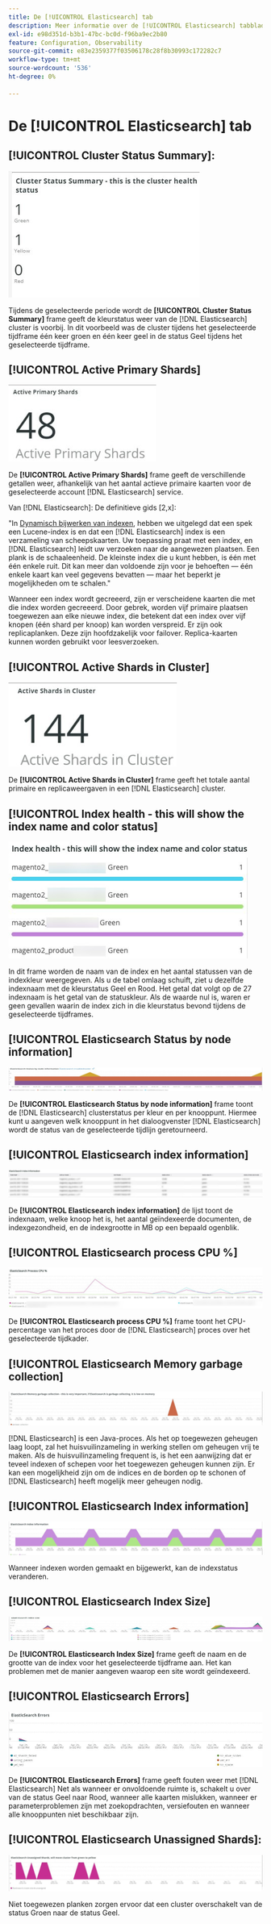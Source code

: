 ```yaml
---
title: De [!UICONTROL Elasticsearch] tab
description: Meer informatie over de [!UICONTROL Elasticsearch] tabblad van [!DNL Observation for Adobe Commerce].
exl-id: e98d351d-b3b1-47bc-bc0d-f96ba9ec2b80
feature: Configuration, Observability
source-git-commit: e83e2359377f03506178c28f8b30993c172282c7
workflow-type: tm+mt
source-wordcount: '536'
ht-degree: 0%

---
```


# De [!UICONTROL Elasticsearch] tab

## [!UICONTROL Cluster Status Summary]:

![Overzicht clusterstatus](../../assets/tools/cluster-status-summary.jpg)

Tijdens de geselecteerde periode wordt de **[!UICONTROL Cluster Status Summary]** frame geeft de kleurstatus weer van de [!DNL Elasticsearch] cluster is voorbij. In dit voorbeeld was de cluster tijdens het geselecteerde tijdframe één keer groen en één keer geel in de status Geel tijdens het geselecteerde tijdframe.

## [!UICONTROL Active Primary Shards]

![Actieve primaire delen](../../assets/tools/active-primary-shards.jpg)

De **[!UICONTROL Active Primary Shards]** frame geeft de verschillende getallen weer, afhankelijk van het aantal actieve primaire kaarten voor de geselecteerde account [!DNL Elasticsearch] service.

Van [!DNL Elasticsearch]: De definitieve gids [2,x]:

&quot;In [Dynamisch bijwerken van indexen](https://www.elastic.co/guide/en/elasticsearch/guide/2.x/dynamic-indices.html), hebben we uitgelegd dat een spek een Lucene-index is en dat een [!DNL Elasticsearch] index is een verzameling van scheepskaarten. Uw toepassing praat met een index, en [!DNL Elasticsearch] leidt uw verzoeken naar de aangewezen plaatsen. Een plank is de schaaleenheid. De kleinste index die u kunt hebben, is één met één enkele ruit. Dit kan meer dan voldoende zijn voor je behoeften — één enkele kaart kan veel gegevens bevatten — maar het beperkt je mogelijkheden om te schalen.&quot;

Wanneer een index wordt gecreeerd, zijn er verscheidene kaarten die met die index worden gecreeerd. Door gebrek, worden vijf primaire plaatsen toegewezen aan elke nieuwe index, die betekent dat een index over vijf knopen (één shard per knoop) kan worden verspreid. Er zijn ook replicaplanken. Deze zijn hoofdzakelijk voor failover. Replica-kaarten kunnen worden gebruikt voor leesverzoeken.

## [!UICONTROL Active Shards in Cluster]

![Actief delen in cluster](../../assets/tools/active-shards-in-cluster.jpg)

De **[!UICONTROL Active Shards in Cluster]** frame geeft het totale aantal primaire en replicaweergaven in een [!DNL Elasticsearch] cluster.

## [!UICONTROL Index health - this will show the index name and color status]

![Indexgezondheid](../../assets/tools/index-health.jpg)

In dit frame worden de naam van de index en het aantal statussen van de indexkleur weergegeven. Als u de tabel omlaag schuift, ziet u dezelfde indexnaam met de kleurstatus Geel en Rood. Het getal dat volgt op de 27 indexnaam is het getal van de statuskleur. Als de waarde nul is, waren er geen gevallen waarin de index zich in die kleurstatus bevond tijdens de geselecteerde tijdframes.

## [!UICONTROL Elasticsearch Status by node information]

![Status van Elasticsearch](../../assets/tools/elasticsearch-status-by-node.jpg)

De **[!UICONTROL Elasticsearch Status by node information]** frame toont de [!DNL Elasticsearch] clusterstatus per kleur en per knooppunt. Hiermee kunt u aangeven welk knooppunt in het dialoogvenster [!DNL Elasticsearch] wordt de status van de geselecteerde tijdlijn geretourneerd.

## [!UICONTROL Elasticsearch index information]

![Elasticsearch-indexgegevens](../../assets/tools/elasticsearch-tab-elasticsearch-index-information-image-1.jpg)

De **[!UICONTROL Elasticsearch index information]** de lijst toont de indexnaam, welke knoop het is, het aantal geïndexeerde documenten, de indexgezondheid, en de indexgrootte in MB op een bepaald ogenblik.

## [!UICONTROL Elasticsearch process CPU %]

![CPU voor verwerking van Elasticsearch](../../assets/tools/elasticsearch-process-cpu.jpg)

De **[!UICONTROL Elasticsearch process CPU %]** frame toont het CPU-percentage van het proces door de [!DNL Elasticsearch] proces over het geselecteerde tijdkader.

## [!UICONTROL Elasticsearch Memory garbage collection]

![Elasticsearch Memory garbage](../../assets/tools/elasticsearch-memory-garbage.jpg)

[!DNL Elasticsearch] is een Java-proces. Als het op toegewezen geheugen laag loopt, zal het huisvuilinzameling in werking stellen om geheugen vrij te maken. Als de huisvuilinzameling frequent is, is het een aanwijzing dat er teveel indexen of schepen voor het toegewezen geheugen kunnen zijn. Er kan een mogelijkheid zijn om de indices en de borden op te schonen of [!DNL Elasticsearch] heeft mogelijk meer geheugen nodig.

## [!UICONTROL Elasticsearch Index information]

![Elasticsearch-indexinformatie](../../assets/tools/elasticsearch-index-information-2.jpg)

Wanneer indexen worden gemaakt en bijgewerkt, kan de indexstatus veranderen.

## [!UICONTROL Elasticsearch Index Size]

![Indexgrootte Elasticsearch](../../assets/tools/elasticsearch-index-size.jpg)

De **[!UICONTROL Elasticsearch Index Size]** frame geeft de naam en de grootte van de index voor het geselecteerde tijdframe aan. Het kan problemen met de manier aangeven waarop een site wordt geïndexeerd.

## [!UICONTROL Elasticsearch Errors]

![Fouten in Elasticsearch](../../assets/tools/elasticsearch-tab-elasticsearch-errors.jpg)

De **[!UICONTROL Elasticsearch Errors]** frame geeft fouten weer met [!DNL Elasticsearch] Net als wanneer er onvoldoende ruimte is, schakelt u over van de status Geel naar Rood, wanneer alle kaarten mislukken, wanneer er parameterproblemen zijn met zoekopdrachten, versiefouten en wanneer alle knooppunten niet beschikbaar zijn.

## [!UICONTROL Elasticsearch Unassigned Shards]:

![Niet toegewezen delen van Elasticsearch](../../assets/tools/elasticsearch-unassigned-shards.jpg)

Niet toegewezen planken zorgen ervoor dat een cluster overschakelt van de status Groen naar de status Geel.
